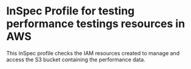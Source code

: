 # InSpec Profile for testing performance testings resources in AWS

This InSpec profile checks the IAM resources created to manage and access  the S3 bucket
containing the performance data.
